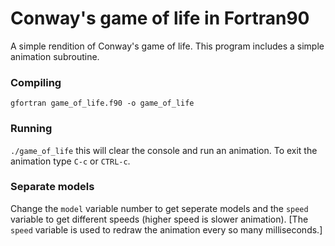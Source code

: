 # Conway's game of life in Fortran90

A simple rendition of Conway's game of life.  This program includes a simple animation subroutine. 

### Compiling 

`gfortran game_of_life.f90 -o game_of_life`

### Running

`./game_of_life` this will clear the console and run an animation.  To exit the animation type `C-c` or `CTRL-c`.

### Separate models

Change the `model` variable number to get seperate models and the `speed` variable to get different speeds (higher speed is slower animation). [The `speed` variable is used to redraw the animation every so many milliseconds.]
